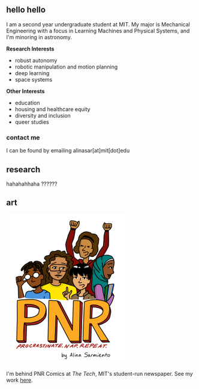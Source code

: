 ## hello hello
I am a second year undergraduate student at MIT. My major is Mechanical Engineering with a focus in Learning Machines and Physical Systems, and I'm minoring in astronomy. 

**Research Interests**
- robust autonomy
- robotic manipulation and motion planning
- deep learning
- space systems

**Other Interests**
- education
- housing and healthcare equity
- diversity and inclusion
- queer studies

### contact me
I can be found by emailing alinasar[at]mit[dot]edu

## research

hahahahhaha ??????

## art
![PNR Comics logo](/pnr_logo_small.png)

I'm behind PNR Comics at *The Tech*, MIT's student-run newspaper. See my work [here](https://thetech.com/photographers/alina-sarmiento).



